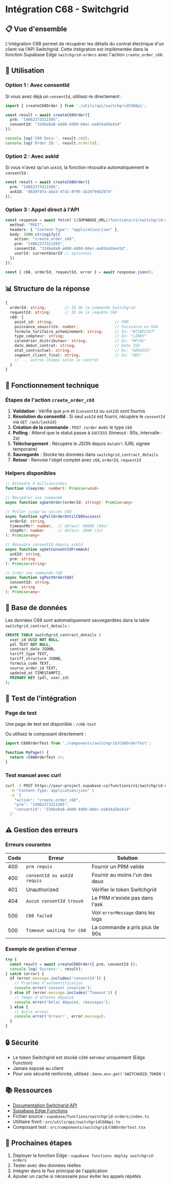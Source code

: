 # Intégration C68 - Switchgrid

## 📋 Vue d'ensemble

L'intégration C68 permet de récupérer les détails du contrat électrique d'un client via l'API Switchgrid. Cette intégration est implémentée dans la fonction Supabase Edge `switchgrid-orders` avec l'action `create_order_c68`.

## 🚀 Utilisation

### Option 1 : Avec consentId

Si vous avez déjà un `consentId`, utilisez-le directement :

```typescript
import { createC68Order } from './utils/api/switchgridC68Api';

const result = await createC68Order({
  prm: "14862373311505",
  consentId: "334be8a8-a600-4d09-b0ec-ea034a5be41d"
});

console.log('C68 Data:', result.c68);
console.log('Order ID:', result.orderId);
```

### Option 2 : Avec askId

Si vous n'avez qu'un `askId`, la fonction résoudra automatiquement le `consentId` :

```typescript
const result = await createC68Order({
  prm: "14862373311505",
  askId: "d020f4fa-aba3-47a1-8f95-1b26f9d42974"
});
```

### Option 3 : Appel direct à l'API

```typescript
const response = await fetch(`${SUPABASE_URL}/functions/v1/switchgrid-orders`, {
  method: "POST",
  headers: { "Content-Type": "application/json" },
  body: JSON.stringify({
    action: "create_order_c68",
    prm: "14862373311505",
    consentId: "334be8a8-a600-4d09-b0ec-ea034a5be41d",
    userId: currentUserId // optionnel
  })
});

const { c68, orderId, requestId, error } = await response.json();
```

## 📊 Structure de la réponse

```typescript
{
  orderId: string;        // ID de la commande Switchgrid
  requestId: string;      // ID de la requête C68
  c68: {
    point_id: string;                           // PRM
    puissance_souscrite: number;                // Puissance en kVA
    formule_tarifaire_acheminement: string;     // Ex: "BTINFCUST"
    type_compteur: string;                      // Ex: "LINKY"
    calendrier_distributeur: string;            // Ex: "HP/HC"
    date_debut_contrat: string;                 // Date ISO
    etat_contractuel: string;                   // Ex: "SERVICE"
    segment_client_final: string;               // Ex: "RES"
    // ... autres champs selon le contrat
  }
}
```

## 🔧 Fonctionnement technique

### Étapes de l'action `create_order_c68`

1. **Validation** : Vérifie que `prm` et (`consentId` ou `askId`) sont fournis
2. **Résolution du consentId** : Si seul `askId` est fourni, récupère le `consentId` via `GET /ask/{askId}`
3. **Création de la commande** : `POST /order` avec le type `C68`
4. **Polling** : Attend que le statut passe à `SUCCESS` (timeout : 90s, intervalle : 2s)
5. **Téléchargement** : Récupère le JSON depuis `dataUrl` (URL signée temporaire)
6. **Sauvegarde** : Stocke les données dans `switchgrid_contract_details`
7. **Retour** : Renvoie l'objet complet avec `c68`, `orderId`, `requestId`

### Helpers disponibles

```typescript
// Attendre X millisecondes
function sleep(ms: number): Promise<void>

// Récupérer une commande
async function sgGetOrder(orderId: string): Promise<any>

// Poller jusqu'au succès C68
async function sgPollOrderUntilC68Success(
  orderId: string,
  timeoutMs?: number,  // défaut: 90000 (90s)
  stepMs?: number      // défaut: 2000 (2s)
): Promise<any>

// Résoudre consentId depuis askId
async function sgGetConsentIdFromAsk(
  askId: string,
  prm: string
): Promise<string>

// Créer une commande C68
async function sgPostOrderC68(
  consentId: string,
  prm: string
): Promise<any>
```

## 💾 Base de données

Les données C68 sont automatiquement sauvegardées dans la table `switchgrid_contract_details` :

```sql
CREATE TABLE switchgrid_contract_details (
  user_id UUID NOT NULL,
  pdl TEXT NOT NULL,
  contract_data JSONB,
  tariff_type TEXT,
  tariff_structure JSONB,
  formula_code TEXT,
  source_order_id TEXT,
  updated_at TIMESTAMPTZ,
  PRIMARY KEY (pdl, user_id)
);
```

## 🧪 Test de l'intégration

### Page de test

Une page de test est disponible : `/c68-test`

Ou utilisez le composant directement :

```typescript
import C68OrderTest from './components/switchgrid/C68OrderTest';

function MyPage() {
  return <C68OrderTest />;
}
```

### Test manuel avec curl

```bash
curl -X POST https://your-project.supabase.co/functions/v1/switchgrid-orders \
  -H "Content-Type: application/json" \
  -d '{
    "action": "create_order_c68",
    "prm": "14862373311505",
    "consentId": "334be8a8-a600-4d09-b0ec-ea034a5be41d"
  }'
```

## ⚠️ Gestion des erreurs

### Erreurs courantes

| Code | Erreur | Solution |
|------|--------|----------|
| 400 | `prm requis` | Fournir un PRM valide |
| 400 | `consentId ou askId requis` | Fournir au moins l'un des deux |
| 401 | Unauthorized | Vérifier le token Switchgrid |
| 404 | `Aucun consentId trouvé` | Le PRM n'existe pas dans l'ask |
| 500 | `C68 failed` | Voir `errorMessage` dans les logs |
| 500 | `Timeout waiting for C68` | La commande a pris plus de 90s |

### Exemple de gestion d'erreur

```typescript
try {
  const result = await createC68Order({ prm, consentId });
  console.log('Success:', result);
} catch (error) {
  if (error.message.includes('consentId')) {
    // Problème d'authentification
    console.error('Consent invalide');
  } else if (error.message.includes('Timeout')) {
    // Temps d'attente dépassé
    console.error('Délai dépassé, réessayez');
  } else {
    // Autre erreur
    console.error('Erreur:', error.message);
  }
}
```

## 🔒 Sécurité

- Le token Switchgrid est stocké côté serveur uniquement (Edge Function)
- Jamais exposé au client
- Pour une sécurité renforcée, utilisez : `Deno.env.get('SWITCHGRID_TOKEN')`

## 📚 Ressources

- [Documentation Switchgrid API](https://app.switchgrid.tech/enedis/v2)
- [Supabase Edge Functions](https://supabase.com/docs/guides/functions)
- Fichier source : `supabase/functions/switchgrid-orders/index.ts`
- Utilitaire front : `src/utils/api/switchgridC68Api.ts`
- Composant test : `src/components/switchgrid/C68OrderTest.tsx`

## 🎯 Prochaines étapes

1. Déployer la fonction Edge : `supabase functions deploy switchgrid-orders`
2. Tester avec des données réelles
3. Intégrer dans le flux principal de l'application
4. Ajouter un cache si nécessaire pour éviter les appels répétés
